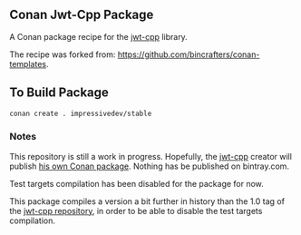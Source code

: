 ## Conan Jwt-Cpp Package

A Conan package recipe for the [jwt-cpp](https://github.com/pokowaka/jwt-cpp) library.

The recipe was forked from: https://github.com/bincrafters/conan-templates.

## To Build Package

```bash
conan create . impressivedev/stable
```

### Notes

This repository is still a work in progress. Hopefully, the [jwt-cpp](https://github.com/pokowaka/jwt-cpp) creator will
publish [his own Conan package](https://github.com/pokowaka/jwt-cpp/issues/22). Nothing has be published on bintray.com.

Test targets compilation has been disabled for the package for now.

This package compiles a version a bit further in history than the 1.0 tag of the
[jwt-cpp repository](https://github.com/pokowaka/jwt-cpp), in order to be able to disable the test targets compilation.
